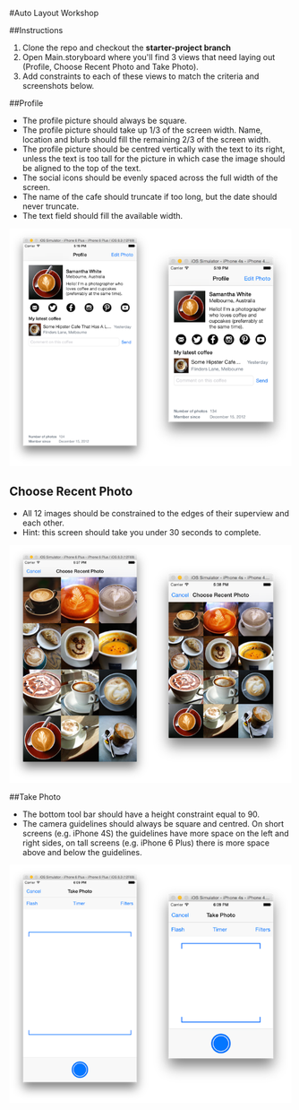 #Auto Layout Workshop

##Instructions

1. Clone the repo and checkout the **starter-project branch**
2. Open Main.storyboard where you'll find 3 views that need laying out (Profile, Choose Recent Photo and Take Photo).
3. Add constraints to each of these views to match the criteria and screenshots below.

##Profile

- The profile picture should always be square.
- The profile picture should take up 1/3 of the screen width. Name, location and blurb should fill the remaining 2/3 of the screen width.
- The profile picture should be centred vertically with the text to its right, unless the text is too tall for the picture in which case the image should be aligned to the top of the text.
- The social icons should be evenly spaced across the full width of the screen.
- The name of the cafe should truncate if too long, but the date should never truncate.
- The text field should fill the available width.

![Profile screenshot](Screenshots/Profile.png?raw=true)

## Choose Recent Photo

- All 12 images should be constrained to the edges of their superview and each other.
- Hint: this screen should take you under 30 seconds to complete.

![Choose Recent Photo screenshot](Screenshots/ChoosePhoto.png?raw=true)

##Take Photo

- The bottom tool bar should have a height constraint equal to 90.
- The camera guidelines should always be square and centred. On short screens (e.g. iPhone 4S) the guidelines have more space on the left and right sides, on tall screens (e.g. iPhone 6 Plus) there is more space above and below the guidelines.

![Take Photo screenshot](Screenshots/TakePhoto.png?raw=true)

